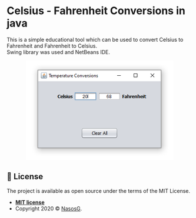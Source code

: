 # Celsius - Fahrenheit Conversions in java

This is a simple educational tool which can be used to convert Celsius to Fahrenheit and Fahrenheit to Celsius.
<br>Swing library was used and NetBeans IDE.

<div align="center"><img src="images/Screenshot_F2C.png" alt="image1"></div>

## 📝 License

The project is available as open source under the terms of the MIT License.

- **[MIT license](http://opensource.org/licenses/mit-license.php)**
- Copyright 2020 © <a href="https://github.com/NasosG" target="_blank">NasosG</a>.